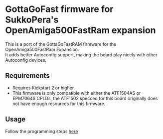 # GottaGoFast firmware for SukkoPera's OpenAmiga500FastRam expansion

This is a port of the GottaGoFastRAM firmware for the OpenAmiga500FastRam Expansion.  
It adds better Autoconfig support, making the board play nicely with other Autoconfig devices.

## Requirements

* Requires Kickstart 2 or higher.
* This firmware is only compatible with either the ATF1504AS or EPM7064S CPLDs, the ATF1502 specced for this board originally does not have enough resources for this firmware.

## Usage

Follow the programming steps [here](../README.md) 